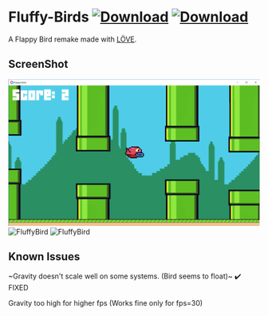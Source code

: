 # Fluffy-Birds [![Download](https://img.shields.io/badge/Download-Normal--v1.2-blue.svg)](https://1drv.ms/u/s!AsSo4Y2fR4LnlAo_-SDEBtfTMKCT)  [![Download](https://img.shields.io/badge/Download-Psy--v1.2-green.svg)](https://1drv.ms/u/s!AsSo4Y2fR4LnlAs3ArRsO8rkiy6v)
A Flappy Bird remake made with [LÖVE](https://love2d.org/).

ScreenShot
----------
![FluffyBird](./screens/screen-normal.png)
![FluffyBird](./screens/titlescreen.png)
![FluffyBird](./screens/ingame_ss.png)



Known Issues
-------
~Gravity doesn't scale well on some systems. (Bird seems to float)~ :heavy_check_mark: FIXED

Gravity too high for higher fps (Works fine only for fps=30)
